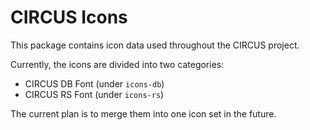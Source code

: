 # CIRCUS Icons

This package contains icon data used throughout the CIRCUS project.

Currently, the icons are divided into two categories:

- CIRCUS DB Font (under `icons-db`)
- CIRCUS RS Font (under `icons-rs`)

The current plan is to merge them into one icon set in the future.
